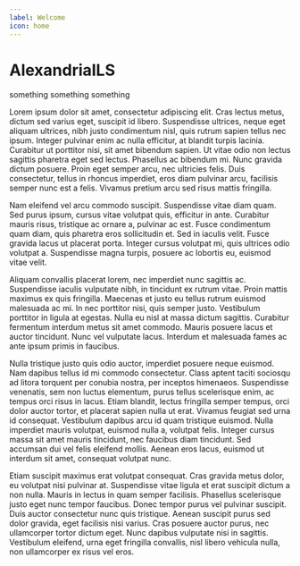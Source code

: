 ```yaml
---
label: Welcome
icon: home
---
```

# AlexandriaILS

something something something


Lorem ipsum dolor sit amet, consectetur adipiscing elit. Cras lectus metus, dictum sed varius eget, suscipit id libero. Suspendisse ultrices, neque eget aliquam ultrices, nibh justo condimentum nisl, quis rutrum sapien tellus nec ipsum. Integer pulvinar enim ac nulla efficitur, at blandit turpis lacinia. Curabitur ut porttitor nisi, sit amet bibendum sapien. Ut vitae odio non lectus sagittis pharetra eget sed lectus. Phasellus ac bibendum mi. Nunc gravida dictum posuere. Proin eget semper arcu, nec ultricies felis. Duis consectetur, tellus in rhoncus imperdiet, eros diam pulvinar arcu, facilisis semper nunc est a felis. Vivamus pretium arcu sed risus mattis fringilla.

Nam eleifend vel arcu commodo suscipit. Suspendisse vitae diam quam. Sed purus ipsum, cursus vitae volutpat quis, efficitur in ante. Curabitur mauris risus, tristique ac ornare a, pulvinar ac est. Fusce condimentum quam diam, quis pharetra eros sollicitudin et. Sed in iaculis velit. Fusce gravida lacus ut placerat porta. Integer cursus volutpat mi, quis ultrices odio volutpat a. Suspendisse magna turpis, posuere ac lobortis eu, euismod vitae velit.

Aliquam convallis placerat lorem, nec imperdiet nunc sagittis ac. Suspendisse iaculis vulputate nibh, in tincidunt ex rutrum vitae. Proin mattis maximus ex quis fringilla. Maecenas et justo eu tellus rutrum euismod malesuada ac mi. In nec porttitor nisi, quis semper justo. Vestibulum porttitor in ligula at egestas. Nulla eu nisl at massa dictum sagittis. Curabitur fermentum interdum metus sit amet commodo. Mauris posuere lacus et auctor tincidunt. Nunc vel vulputate lacus. Interdum et malesuada fames ac ante ipsum primis in faucibus.

Nulla tristique justo quis odio auctor, imperdiet posuere neque euismod. Nam dapibus tellus id mi commodo consectetur. Class aptent taciti sociosqu ad litora torquent per conubia nostra, per inceptos himenaeos. Suspendisse venenatis, sem non luctus elementum, purus tellus scelerisque enim, ac tempus orci risus in lacus. Etiam blandit, lectus fringilla semper tempus, orci dolor auctor tortor, et placerat sapien nulla ut erat. Vivamus feugiat sed urna id consequat. Vestibulum dapibus arcu id quam tristique euismod. Nulla imperdiet mauris volutpat, euismod nulla a, volutpat felis. Integer cursus massa sit amet mauris tincidunt, nec faucibus diam tincidunt. Sed accumsan dui vel felis eleifend mollis. Aenean eros lacus, euismod ut interdum sit amet, consequat volutpat nunc.

Etiam suscipit maximus erat volutpat consequat. Cras gravida metus dolor, eu volutpat nisi pulvinar at. Suspendisse vitae ligula et erat suscipit dictum a non nulla. Mauris in lectus in quam semper facilisis. Phasellus scelerisque justo eget nunc tempor faucibus. Donec tempor purus vel pulvinar suscipit. Duis auctor consectetur nunc quis tristique. Aenean suscipit purus sed dolor gravida, eget facilisis nisi varius. Cras posuere auctor purus, nec ullamcorper tortor dictum eget. Nunc dapibus vulputate nisi in sagittis. Vestibulum eleifend, urna eget fringilla convallis, nisl libero vehicula nulla, non ullamcorper ex risus vel eros. 
